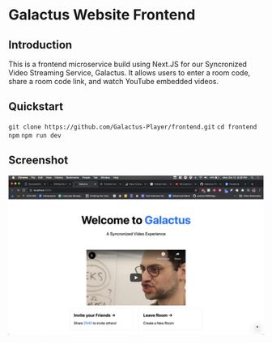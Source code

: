 # Galactus Website Frontend
## Introduction
This is a frontend microservice build using Next.JS for our Syncronized Video Streaming Service, Galactus. It allows users to enter a room code, share a room code link, and watch YouTube embedded videos. 

## Quickstart
`git clone https://github.com/Galactus-Player/frontend.git`
`cd frontend`
`npm`
`npm run dev`

## Screenshot
![Frontend prototype](https://github.com/Galactus-Player/frontend/blob/main/Screen%20Shot%202020-10-12%20at%209.26.15%20PM.png)
